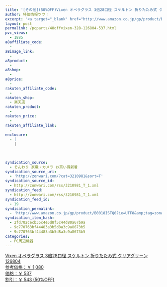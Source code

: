 ```yaml
---
title: '[その他](50%OFF)Vixen オペラグラス 3倍28口径 スケルトン 折りたたみ式 クリアグリーン 126804 ￥537'
author: 特価情報ツウ！
excerpt: '<a target="_blank" href="http://www.amazon.co.jp/gp/product/B0018ISTQ0?ie=UTF8&amp;tag=zonwari-22&amp;linkCode=as2&amp;camp=247&amp;creative=7399&amp;creativeASIN=B0018ISTQ0"><img src="http://ecx.images-amazon.com/images/I/41tZS-XAo2L._SL100_.jpg"><br>Vixen &#12458;&#12506;&#12521;&#12464;&#12521;&#12473; 3&#20493;28&#21475;&#24452; &#12473;&#12465;&#12523;&#12488;&#12531; &#25240;&#12426;&#12383;&#12383;&#12415;&#24335; &#12463;&#12522;&#12450;&#12464;&#12522;&#12540;&#12531; 126804<br>&#21442;&#32771;&#20385;&#26684;&#65306;&#65509; 1,080<br>&#20385;&#26684;&#65306;&#65509; 537<br>&#21106;&#24341;&#65306;&#65509; 543 (50%OFF)</a>'
layout: post
permalink: /pcparts/48offvixen-328-126804-537.html
pvc_views:
  - 1885
a8affiliate_code:
  - 
a8image_link:
  - 
a8product:
  - 
a8shop:
  - 
a8price:
  - 
rakuten_affiliate_code:
  - 
rakuten_shop:
  - 楽天店
rakuten_product:
  - 
rakuten_price:
  - 
rakuten_affiliate_link:
  - 
enclosure:
  - |
    |
        
        
        
syndication_source:
  - ぞんわり 家電・カメラ お買い得新着
syndication_source_uri:
  - 'http://zonwari.com/?cat=3210981&sort=T'
syndication_source_id:
  - http://zonwari.com/rss/3210981_T_1.xml
syndication_feed:
  - http://zonwari.com/rss/3210981_T_1.xml
syndication_feed_id:
  - 19
syndication_permalink:
  - 'http://www.amazon.co.jp/gp/product/B0018ISTQ0?ie=UTF8&amp;tag=zonwari-22&amp;linkCode=as2&amp;camp=247&amp;creative=7399&amp;creativeASIN=B0018ISTQ0'
syndication_item_hash:
  - 2fd702cecb35c4e5d8f5c44d80a67b9a
  - 9c770763bf44483a3b5d8a3c9a8673b5
  - 9c770763bf44483a3b5d8a3c9a8673b5
categories:
  - PC周辺機器
---
```

[<img src='http://i2.wp.com/ecx.images-amazon.com/images/I/41tZS-XAo2L._SL150_.jpg?w=546' title="" alt="" data-recalc-dims="1" />  
Vixen オペラグラス 3倍28口径 スケルトン 折りたたみ式 クリアグリーン 126804  
参考価格：￥ 1,080  
価格：￥ 537  
割引：￥ 543 (50%OFF)][1]

 [1]: http://www.amazon.co.jp/gp/product/B0018ISTQ0?ie=UTF8&#038;tag=tokkajohotsu-22&#038;linkCode=as2&#038;camp=247&#038;creative=7399&#038;creativeASIN=B0018ISTQ0
